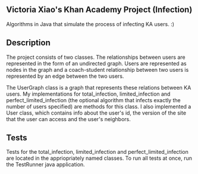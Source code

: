 ## Victoria Xiao's Khan Academy Project (Infection)

Algorithms in Java that simulate the process of infecting KA users. :)

## Description 

The project consists of two classes. The relationships between users are represented in the form of an undirected graph. Users are represented as nodes in the graph and a coach-student relationship between two users is represented by an edge between the two users.

The UserGraph class is a graph that represents these relations between KA users. My implementations for total_infection, limited_infection and perfect_limited_infection (the optional algorithm that infects exactly the number of users specified) are methods for this class. I also implemented a User class, which contains info about the user's id, the version of the site that the user can access and the user's neighbors.

## Tests

Tests for the total_infection, limited_infection and perfect_limited_infection are located in the appriopriately named classes. To run all tests at once, run the TestRunner java application.